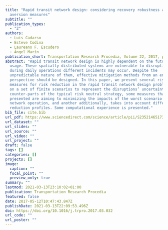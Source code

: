 ```yaml
---
title: "Rapid transit network design: considering recovery robustness and risk
  aversion measures"
subtitle: ""
publication_types:
  - "2"
authors:
  - Luis Cadarso
  - Esteve Codina
  - Laureano F. Escudero
  - Ángel Marín
publication_short: Transportation Research Procedia, Volume 22, 2017, pages 255-264.
abstract: "Rapid transit network design is highly dependent on the future system
  usage. These spatially distributed systems are vulnerable to disruptions:
  during daily operations different incidents may occur. Despite the
  unpredictable nature of them, effective mitigation methods from an engineering
  perspective should be designed. In this paper, we present several risk averse
  measures for risk reduction in the rapid transit network design problem based
  on a set of finite scenarios to represent the disruptions’ uncertainty. As a
  counter-parts of the typical risk neutral strategy, some measures that are
  presented are aiming to minimizing the impacts of the worst scenario in the
  network operation, and another additionally, takes into account different risk
  reduction profiles. Some computational experience is presented."
bib_file: cite.bib
url_pdf: https://www.sciencedirect.com/science/article/pii/S2352146517301679
url_dataset: ""
url_slides: ""
url_source: ""
url_video: ""
url_project: ""
draft: false
tags: []
categories: []
projects: []
image:
  caption: ""
  focal_point: ""
  preview_only: true
summary: ""
lastmod: 2021-03-13T23:10:02+01:00
publication: Transportation Research Procedia
featured: false
date: 2017-05-12T10:47:43.847Z
publishDate: 2021-03-13T22:09:53.496Z
doi: https://doi.org/10.1016/j.trpro.2017.03.032
url_code: ""
url_poster: ""
---
```

